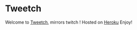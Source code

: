 Tweetch
========================

Welcome to [Tweetch][1], mirrors twitch !
Hosted on [Heroku][2]
Enjoy!

[1]:  //tweetch.herokuapp.com/
[2]:  //heroku.com/
